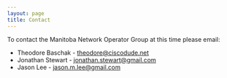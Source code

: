 ```yaml
---
layout: page
title: Contact
---
```


To contact the Manitoba Network Operator Group at this time please email:

- Theodore Baschak - theodore@ciscodude.net
- Jonathan Stewart - jonathan.stewart@gmail.com
- Jason Lee - jason.m.lee@gmail.com

